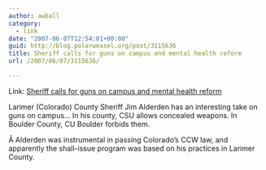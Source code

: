 ```yaml
---
author: awball
category:
  - link
date: "2007-06-07T12:54:01+00:00"
guid: http://blog.polarweasel.org/post/3115636
title: Sheriff calls for guns on campus and mental health reform
url: /2007/06/07/3115636/

---
```

Link: [Sheriff calls for guns on campus and mental health reform](http://www.larimer.org/sheriff/bulls_Eye/BullEye.htm)

Larimer (Colorado) County Sheriff Jim Alderden has an interesting take on guns on campus… In his county, CSU allows concealed weapons. In Boulder County, CU Boulder forbids them.

Â Alderden was instrumental in passing Colorado’s CCW law, and apparently the shall-issue program was based on his practices in Larimer County.
